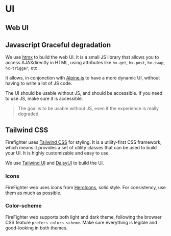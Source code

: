 # UI

## Web UI

## Javascript Graceful degradation

We use [htmx](https://htmx.org/) to build the web UI. It is a small JS library that allows you to access AJAXdirectly in HTML, using attributes like `hx-get`, `hx-post`, `hx-swap`, `hx-trigger`, etc.

It allows, in conjonction with [Alpine.js](https://alpinejs.dev/) to have a more dynamic UI, without having to write a lot of JS code.

The UI should be usable without JS, and should be accessible. If you need to use JS, make sure it is accessible.

> The goal is to be usable without JS, even if the experience is really degraded.

## Tailwind CSS

Firefighter uses [Tailwind CSS](https://tailwindcss.com/) for styling. It is a utility-first CSS framework, which means it provides a set of utility classes that can be used to build your UI. It is highly customizable and easy to use.

We use [Tailwind UI](https://tailwindui.com/) and [DaisyUI](https://daisyui.com/) to build the UI.

### Icons

FireFighter web uses icons from [HeroIcons](https://heroicons.com/), solid style. For consistency, use them as much as possible.

### Color-scheme

FireFighter web supports both light and dark theme, following the browser CSS feature `prefers-colors-scheme`. Make sure everything is legible and good-looking in both themes.
